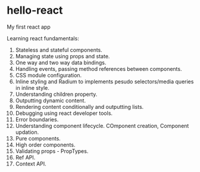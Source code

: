 # hello-react
My first react app

Learning react fundamentals:
1. Stateless and stateful components.
2. Managing state using props and state.
3. One way and two way data bindings.
4. Handling events, passing method references between components.
5. CSS module configuration.
6. Inline styling and Radium to implements pesudo selectors/media queries in inline style.
7. Understanding children property.
8. Outputting dynamic content.
9. Rendering content conditionally and outputting lists.
10. Debugging using react developer tools.
11. Error boundaries.
12. Understanding component lifecycle. COmponent creation, Component updation.
13. Pure components.
14. High order components.
15. Validating props - PropTypes.
16. Ref API.
17. Context API.
